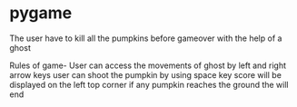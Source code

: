 # pygame
The user have to kill all the pumpkins before gameover with the help of a ghost

Rules of game-
User can access the movements of ghost by left and right arrow keys
user can shoot the pumpkin by using space key
score will be displayed on the left top corner
if any pumpkin reaches the ground the will end
